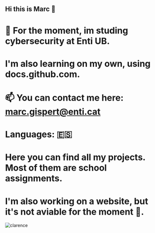 ## Hi this is Marc 👋
#  🔭 For the moment, im studing cybersecurity at Enti UB. 
# I'm also learning on my own, using docs.github.com.
# 📫 You can contact me here: marc.gispert@enti.cat
# Languages: :es:
# Here you can find all my projects. Most of them are school assignments.
# I'm also working on a website, but it's not aviable for the moment 🌱.

![clarence](https://github.com/user-attachments/assets/53a3980b-48d1-4365-b3ab-f6e6238635c8)

<!--
**marcgispert11/marcgispert11** is a ✨ _special_ ✨ repository because its `README.md` (this file) appears on your GitHub profile.



 🔭 For the moment, im studing cybersecurity at Enti UB.
- 🌱 I’m also learning Python.
- 👯 I’m looking to collaborate on cybersecurity and hacking projects. 
- 📫 How to reach me: marc.gispert@enti.cat
- ⚡ Fun fact: I'll be uploading my projects in this profile. Most of them are from school assignments
